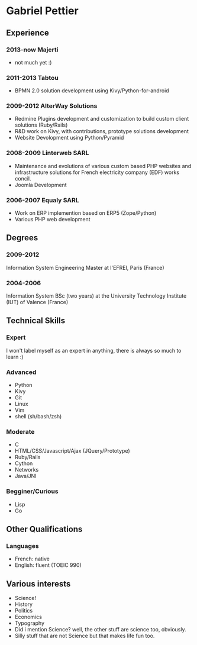 # Gabriel Pettier

## Experience


### 2013-now Majerti

- not much yet :)

### 2011-2013 Tabtou

- BPMN 2.0 solution development using Kivy/Python-for-android

### 2009-2012 AlterWay Solutions

- Redmine Plugins development and customization to build custom client
  solutions (Ruby/Rails)
- R&D work on Kivy, with contributions, prototype solutions development
- Website Devolopment using Python/Pyramid


### 2008-2009 Linterweb SARL

- Maintenance and evolutions of various custom based PHP websites and
  infrastructure solutions for French electricity company (EDF) works
  concil.
- Joomla Development


### 2006-2007 Equaly SARL

- Work on ERP implemention based on ERP5 (Zope/Python)
- Various PHP web development


## Degrees


### 2009-2012

Information System Engineering Master at l'EFREI, Paris (France)


### 2004-2006

Information System BSc (two years) at the University Technology
Institute (IUT) of Valence (France)


## Technical Skills

### Expert

I won't label myself as an expert in anything, there is always so much
to learn :)


### Advanced

- Python
- Kivy
- Git
- Linux
- Vim
- shell (sh/bash/zsh)


### Moderate

- C
- HTML/CSS/Javascript/Ajax (JQuery/Prototype)
- Ruby/Rails
- Cython
- Networks
- Java/JNI


### Begginer/Curious

- Lisp
- Go


## Other Qualifications

### Languages

- French: native
- English: fluent (TOEIC 990)


## Various interests

- Science!
- History
- Politics
- Economics
- Typography
- Did i mention Science? well, the other stuff are science too, obviously.
- Silly stuff that are not Science but that makes life fun too.
